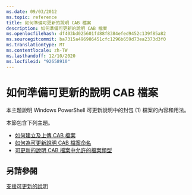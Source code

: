 ```yaml
---
ms.date: 09/03/2012
ms.topic: reference
title: 如何準備可更新的說明 CAB 檔案
description: 如何準備可更新的說明 CAB 檔案
ms.openlocfilehash: df403bd025601fd88f8384efed9452c139f85a82
ms.sourcegitcommit: ba7315a496986451cfc1296b659d73ea2373d3f0
ms.translationtype: MT
ms.contentlocale: zh-TW
ms.lasthandoff: 12/10/2020
ms.locfileid: "92658910"
---
```

# <a name="how-to-prepare-updatable-help-cab-files"></a>如何準備可更新的說明 CAB 檔案

本主題說明 Windows PowerShell 可更新說明中的封包 (1) 檔案的內容和用法。

本節包含下列主題。

- [如何建立及上傳 CAB 檔案](./how-to-create-and-upload-cab-files.md)
- [如何為可更新說明 CAB 檔案命名](./how-to-name-an-updatable-help-cab-file.md)
- [可更新的說明 CAB 檔案中允許的檔案類型](./file-types-permitted-in-an-updatable-help-cab-file.md)

## <a name="see-also"></a>另請參閱

[支援可更新的說明](./supporting-updatable-help.md)
